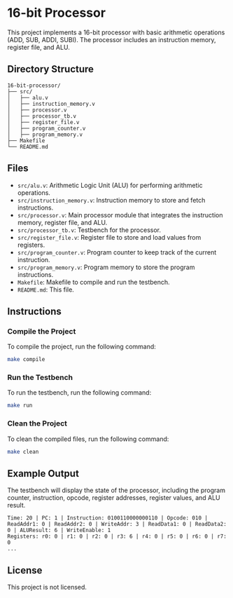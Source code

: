 # 16-bit Processor

This project implements a 16-bit processor with basic arithmetic operations (ADD, SUB, ADDI, SUBI). The processor includes an instruction memory, register file, and ALU.

## Directory Structure

```
16-bit-processor/
├── src/
│   ├── alu.v
│   ├── instruction_memory.v
│   ├── processor.v
│   ├── processor_tb.v
│   ├── register_file.v
│   ├── program_counter.v
│   ├── program_memory.v
├── Makefile
└── README.md
```

## Files

- `src/alu.v`: Arithmetic Logic Unit (ALU) for performing arithmetic operations.
- `src/instruction_memory.v`: Instruction memory to store and fetch instructions.
- `src/processor.v`: Main processor module that integrates the instruction memory, register file, and ALU.
- `src/processor_tb.v`: Testbench for the processor.
- `src/register_file.v`: Register file to store and load values from registers.
- `src/program_counter.v`: Program counter to keep track of the current instruction.
- `src/program_memory.v`: Program memory to store the program instructions.
- `Makefile`: Makefile to compile and run the testbench.
- `README.md`: This file.

## Instructions

### Compile the Project

To compile the project, run the following command:

```sh
make compile
```

### Run the Testbench

To run the testbench, run the following command:

```sh
make run
```

### Clean the Project

To clean the compiled files, run the following command:

```sh
make clean
```

## Example Output

The testbench will display the state of the processor, including the program counter, instruction, opcode, register addresses, register values, and ALU result.

```
Time: 20 | PC: 1 | Instruction: 0100110000000110 | Opcode: 010 | ReadAddr1: 0 | ReadAddr2: 0 | WriteAddr: 3 | ReadData1: 0 | ReadData2: 0 | ALUResult: 6 | WriteEnable: 1
Registers: r0: 0 | r1: 0 | r2: 0 | r3: 6 | r4: 0 | r5: 0 | r6: 0 | r7: 0
...
```

## License

This project is not licensed.
